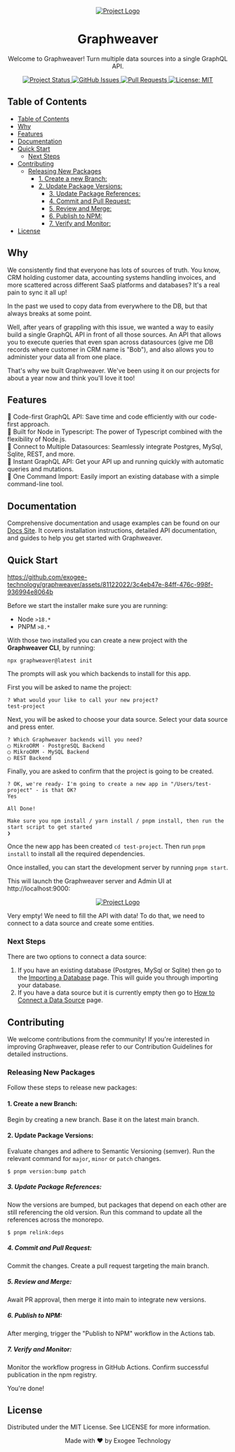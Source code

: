 <!-- PROJECT LOGO -->
<p align="center">
  <a href="https://github.com/exogee-technology/graphweaver">
    <img src="https://docs.graphweaver.com/_next/image?url=https%3A%2F%2Fassets.super.so%2F34623db9-2df1-4511-9266-443aac2d1de3%2Fimages%2F2da1f00d-6bca-4881-8a8c-a3b589f8a191%2FScreenshot_2023-05-11_at_4.12.28_pm.png&w=1920&q=80" alt="Project Logo">
  </a>
</p>

<!-- PROJECT TITLE -->
<h1 align="center">Graphweaver</h1>

<!-- PROJECT DESCRIPTION -->
<p align="center">
  Welcome to Graphweaver! Turn multiple data sources into a single GraphQL API.
</p>

<!-- PROJECT STATUS -->
<p align="center">
  <a href="https://github.com/exogee-technology/graphweaver">
    <img src="https://img.shields.io/badge/status-active-brightgreen.svg" alt="Project Status">
  </a>
  <a href="https://github.com/exogee-technology/graphweaver/issues">
    <img src="https://img.shields.io/github/issues/exogee-technology/graphweaver" alt="GitHub Issues">
  </a>
  <a href="https://github.com/exogee-technology/graphweaver/pulls">
    <img src="https://img.shields.io/github/issues-pr/exogee-technology/graphweaver" alt="Pull Requests">
  </a>
  <a href="https://opensource.org/licenses/MIT">
    <img src="https://img.shields.io/badge/License-MIT-blue.svg" alt="License: MIT">
  </a>
</p>

<!-- TABLE OF CONTENTS -->

## Table of Contents

- [Table of Contents](#table-of-contents)
- [Why](#why)
- [Features](#features)
- [Documentation](#documentation)
- [Quick Start](#quick-start)
  - [Next Steps](#next-steps)
- [Contributing](#contributing)
  - [Releasing New Packages](#releasing-new-packages)
    - [1. Create a new Branch:](#1-create-a-new-branch)
    - [2. Update Package Versions:](#2-update-package-versions)
      - [3. Update Package References:](#3-update-package-references)
      - [4. Commit and Pull Request:](#4-commit-and-pull-request)
      - [5. Review and Merge:](#5-review-and-merge)
      - [6. Publish to NPM:](#6-publish-to-npm)
      - [7. Verify and Monitor:](#7-verify-and-monitor)
- [License](#license)

<!-- WHY -->

## Why

We consistently find that everyone has lots of sources of truth. You know, CRM holding customer data, accounting systems handling invoices, and more scattered across different SaaS platforms and databases? It's a real pain to sync it all up!

In the past we used to copy data from everywhere to the DB, but that always breaks at some point.

Well, after years of grappling with this issue, we wanted a way to easily build a single GraphQL API in front of all those sources. An API that allows you to execute queries that even span across datasources (give me DB records where customer in CRM name is "Bob"), and also allows you to administer your data all from one place. 

That's why we built Graphweaver. We've been using it on our projects for about a year now and think you'll love it too!

## Features

  📝 Code-first GraphQL API: Save time and code efficiently with our code-first approach.</br>
  🚀 Built for Node in Typescript: The power of Typescript combined with the flexibility of Node.js.</br>
  🔗 Connect to Multiple Datasources: Seamlessly integrate Postgres, MySql, Sqlite, REST, and more.</br>
  🎯 Instant GraphQL API: Get your API up and running quickly with automatic queries and mutations.</br>
  🔄 One Command Import: Easily import an existing database with a simple command-line tool.</br>

<!-- DOCUMENTATION -->

## Documentation

Comprehensive documentation and usage examples can be found on our [Docs Site](https://docs.graphweaver.com). It covers installation instructions, detailed API documentation, and guides to help you get started with Graphweaver.

<!-- QUICK START -->

## Quick Start


https://github.com/exogee-technology/graphweaver/assets/81122022/3c4eb47e-84ff-476c-998f-936994e8064b



Before we start the installer make sure you are running:

- Node `>18.*`
- PNPM `>8.*`

With those two installed you can create a new project with the **Graphweaver CLI**, by running:

`npx graphweaver@latest init`

The prompts will ask you which backends to install for this app.

First you will be asked to name the project:

```
? What would your like to call your new project?
test-project
```

Next, you will be asked to choose your data source. Select your data source and press enter.

```
? Which Graphweaver backends will you need?
◯ MikroORM - PostgreSQL Backend
◯ MikroORM - MySQL Backend
◯ REST Backend
```

Finally, you are asked to confirm that the project is going to be created.

```
? OK, we're ready- I'm going to create a new app in "/Users/test-project" - is that OK?
Yes

All Done!

Make sure you npm install / yarn install / pnpm install, then run the start script to get started
❯
```

Once the new app has been created `cd test-project`. Then run `pnpm install` to install all the required dependencies.

Once installed, you can start the development server by running `pnpm start`.

This will launch the Graphweaver server and Admin UI at http://localhost:9000:

<!-- PROJECT LOGO -->
<p align="center">
  <a href="https://github.com/exogee-technology/graphweaver">
    <img src="https://docs.graphweaver.com/_next/image?url=https%3A%2F%2Fassets.super.so%2F34623db9-2df1-4511-9266-443aac2d1de3%2Fimages%2Fc5b8b2bc-a8c5-4851-8e99-bca52c5f3fec%2FScreenshot_2023-07-25_at_10.57.37_am.png&w=1920&q=80" alt="Project Logo">
  </a>
</p>

Very empty! We need to fill the API with data! To do that, we need to connect to a data source and create some entities.

### Next Steps

There are two options to connect a data source:

1. If you have an existing database (Postgres, MySql or Sqlite) then go to the [Importing a Database](https://docs.graphweaver.com/importing-a-database) page. This will guide you through importing your database.
1. If you have a data source but it is currently empty then go to [How to Connect a Data Source](https://docs.graphweaver.com/connect-to-a-data-source) page.

<!-- CONTRIBUTING -->

## Contributing

We welcome contributions from the community! If you're interested in improving Graphweaver, please refer to our Contribution Guidelines for detailed instructions.

### Releasing New Packages

Follow these steps to release new packages:

#### 1. Create a new Branch:
Begin by creating a new branch. Base it on the latest main branch. 
#### 2. Update Package Versions:
Evaluate changes and adhere to Semantic Versioning (semver). Run the relevant command for `major`, `minor` or `patch` changes.
```console
$ pnpm version:bump patch
```
##### 3. Update Package References:
Now the versions are bumped, but packages that depend on each other are still referencing the old version. Run this command
to update all the references across the monorepo.

```console
$ pnpm relink:deps
```
##### 4. Commit and Pull Request:
Commit the changes. Create a pull request targeting the main branch.
##### 5. Review and Merge:
Await PR approval, then merge it into main to integrate new versions.
##### 6. Publish to NPM:
After merging, trigger the "Publish to NPM" workflow in the Actions tab.
##### 7. Verify and Monitor:
Monitor the workflow progress in GitHub Actions. Confirm successful publication in the npm registry. 

You're done!

<!-- LICENSE -->

## License

Distributed under the MIT License. See LICENSE for more information.

<!-- FOOTER -->
<p align="center">
  Made with ❤️ by Exogee Technology
</p>
